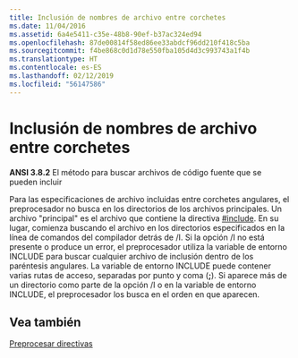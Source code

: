 ```yaml
---
title: Inclusión de nombres de archivo entre corchetes
ms.date: 11/04/2016
ms.assetid: 6a4e5411-c35e-48b8-90ef-b37ac324ed94
ms.openlocfilehash: 87de00814f58ed86ee33abdcf96dd210f418c5ba
ms.sourcegitcommit: f4be868c0d1d78e550fba105d4d3c993743a1f4b
ms.translationtype: HT
ms.contentlocale: es-ES
ms.lasthandoff: 02/12/2019
ms.locfileid: "56147586"
---
```

# <a name="including-bracketed-filenames"></a>Inclusión de nombres de archivo entre corchetes

**ANSI 3.8.2** El método para buscar archivos de código fuente que se pueden incluir

Para las especificaciones de archivo incluidas entre corchetes angulares, el preprocesador no busca en los directorios de los archivos principales. Un archivo "principal" es el archivo que contiene la directiva [#include](../preprocessor/hash-include-directive-c-cpp.md). En su lugar, comienza buscando el archivo en los directorios especificados en la línea de comandos del compilador detrás de /I. Si la opción /I no está presente o produce un error, el preprocesador utiliza la variable de entorno INCLUDE para buscar cualquier archivo de inclusión dentro de los paréntesis angulares. La variable de entorno INCLUDE puede contener varias rutas de acceso, separadas por punto y coma (**;**). Si aparece más de un directorio como parte de la opción /I o en la variable de entorno INCLUDE, el preprocesador los busca en el orden en que aparecen.

## <a name="see-also"></a>Vea también

[Preprocesar directivas](../c-language/preprocessing-directives.md)
